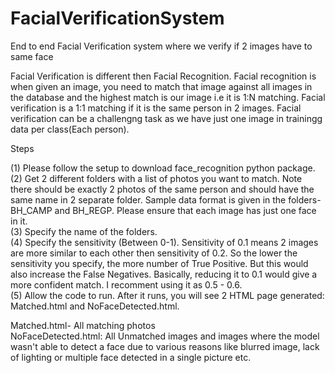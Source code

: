 # FacialVerificationSystem
End to end Facial Verification system where we verify if 2 images have to same face

Facial Verification is different then Facial Recognition. Facial recognition is when given an image, you need to match that image against all images in the database and the highest match is our image i.e it is 1:N matching. Facial verification is a 1:1 matching if it is the same person in 2 images.
Facial verification can be a challengng task as we have just one image in trainingg data per class(Each person).

Steps

(1)  Please follow the setup to download face_recognition python package. <br />
(2)  Get 2 different folders with a list of photos you want to match. Note there should be exactly 2 photos of the same person and should have the same name in 2 separate folder. Sample data format is given in the folders- BH_CAMP and BH_REGP. Please ensure that each image has just one face in it. <br />
(3)  Specify the name of the folders. <br />
(4)  Specify the sensitivity (Between 0-1). Sensitivity of 0.1 means 2 images are more similar to each other then sensitivity of 0.2. So the lower the sensitivity you specify, the more number of True Positive. But this would also increase the False Negatives. Basically, reducing it to 0.1 would give a more confident match. I recomment using it as 0.5 - 0.6. <br />
(5) Allow the code to run. After it runs, you will see 2 HTML page generated: Matched.html and NoFaceDetected.html.<br />

Matched.html- All matching photos <br />
NoFaceDetected.html: All Unmatched images and images where the model wasn't able to detect a face due to various reasons like blurred image, lack of lighting or multiple face detected in a single picture etc. <br />
